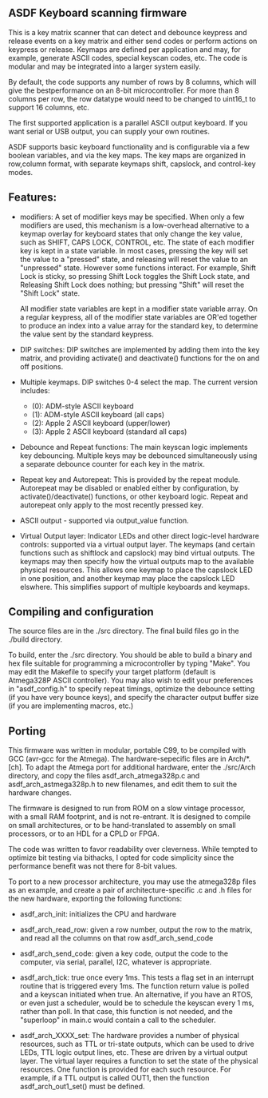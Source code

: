 ASDF Keyboard scanning firmware
-
This is a key matrix scanner that can detect and debounce keypress and release
events on a key matrix and either send codes or perform actions on keypress or
release. Keymaps are defined per application and may, for example, generate
ASCII codes, special keyscan codes, etc. The code is modular and may be
integrated into a larger system easily.

By default, the code supports any number of rows by 8 columns, which will give
the bestperformance on an 8-bit microcontroller. For more than 8 columns per
row, the row datatype would need to be changed to uint16_t to support 16
columns, etc.

The first supported application is a parallel ASCII output keyboard. If you want
serial or USB output, you can supply your own routines.

ASDF supports basic keyboard functionality and is configurable via a few
boolean variables, and via the key maps. The key maps are organized in
row,column format, with separate keymaps shift, capslock, and control-key modes.

Features:
--
* modifiers: A set of modifier keys may be specified. When only a few modifiers
  are used, this mechanism is a low-overhead alternative to a keymap overlay for
  keyboard states that only change the key value, such as SHIFT, CAPS LOCK, CONTROL,
  etc. The state of each modifier key is kept in a state variable. In most
  cases, pressing the key will set the value to a "pressed" state, and releasing
  will reset the value to an "unpressed" state. However some functions interact.
  For example, Shift Lock is sticky, so pressing Shift Lock toggles the Shift
  Lock state, and Releasing Shift Lock does nothing; but pressing "Shift" will
  reset the "Shift Lock" state.

  All modifier state variables are kept in a modifier state variable array. On a
  regular keypress, all of the modifier state variables are OR'ed together to
  produce an index into a value array for the standard key, to determine the
  value sent by the standard keypress.

* DIP switches: DIP switches are implemented by adding them into the key
  matrix, and providing activate() and deactivate() functions for the on and off
  positions.

* Multiple keymaps. DIP switches 0-4 select the map. The current version
  includes: 
  
  * (0): ADM-style ASCII keyboard 
  * (1): ADM-style ASCII keyboard (all caps)
  * (2): Apple 2 ASCII keyboard (upper/lower)
  * (3): Apple 2 ASCII keyboard (standard all caps)

* Debounce and Repeat functions: The main keyscan logic implements key
  debouncing. Multiple keys may be debounced simultaneously using a separate
  debounce counter for each key in the matrix.

* Repeat key and Autorepeat: This is provided by the repeat module. Autorepeat
  may be disabled or enabled either by configuration, by activate()/deactivate()
  functions, or other keyboard logic. Repeat and autorepeat only apply to the
  most recently pressed key.

* ASCII output - supported via output_value function.

* Virtual Output layer: Indicator LEDs and other direct logic-level hardware controls: supported via
 a virtual output layer.  The keymaps (and certain functions such as shiftlock and capslock) may bind virtual outputs.  The keymaps may then specify how the virtual outputs map to the available physical resources.  This allows one keymap to place the capslock LED in one position, and another keymap may place the capslock LED elswhere.  This simplifies support of multiple keyboards and keymaps.

Compiling and configuration
--
The source files are in the ./src directory.  The final build files go in the ./build directory.

To build, enter the ./src directory. You should be able to build a binary and
hex file suitable for programming a microcontroller by typing "Make". You may
edit the Makefile to specify your target platform (default is Atmega328P ASCII
controller). You may also wish to edit your preferences in "asdf_config.h" to
specify repeat timings, optimize the debounce setting (if you have very bounce
keys), and specify the character output buffer size (if you are implementing
macros, etc.)

Porting
--
This firmware was written in modular, portable C99, to be compiled with GCC
(avr-gcc for the Atmega). The hardware-sepecific files are in Arch/*.[ch]. To
adapt the Atmega port for additional hardware, enter the ./src/Arch directory,
and copy the files asdf_arch_atmega328p.c and asdf_arch_astmega328p.h to new
filenames, and edit them to suit the hardware changes.

The firmware is designed to run from ROM on a slow vintage processor, with a
small RAM footprint, and is not re-entrant. It is designed to compile on small
architectures, or to be hand-translated to assembly on small processors, or to
an HDL for a CPLD or FPGA.

The code was written to favor readability over cleverness. While tempted to
optimize bit testing via bithacks, I opted for code simplicity since the
performance benefit was not there for 8-bit values.

To port to a new processor architecture, you may use the atmega328p files as an
example, and create a pair of architecture-specific .c and .h files for the new
hardware, exporting the following functions:

- asdf_arch_init: initializes the CPU and hardware

- asdf_arch_read_row: given a row number, output the row to the matrix, and read
  all the columns on that row asdf_arch_send_code

- asdf_arch_send_code: given a key code, output the code to the computer, via
  serial, parallel, I2C, whatever is appropriate.

- asdf_arch_tick: true once every 1ms. This tests a flag set in an interrupt
  routine that is triggered every 1ms. The function return value is polled and a
  keyscan initiated when true. An alternative, if you have an RTOS, or even just
  a scheduler, would be to schedule the keyscan every 1 ms, rather than poll. In
  that case, this function is not needed, and the "superloop" in main.c would
  contain a call to the scheduler.
  
- asdf_arch_XXXX_set: The hardware provides a number of physical resources, such as TTL or tri-state outputs, which can be used to drive LEDs, TTL logic output lines, etc.  These are driven by a virtual output layer.  The virtual layer requires a function to set the state of the physical resources.  One function is provided for each such resource.  For example, if a TTL output is called OUT1, then the function asdf_arch_out1_set() must be defined.

